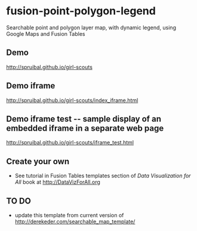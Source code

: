 fusion-point-polygon-legend
===============================

Searchable point and polygon layer map, with dynamic legend, using Google Maps and Fusion Tables

## Demo
http://spruibal.github.io/girl-scouts

## Demo iframe
http://spruibal.github.io/girl-scouts/index_iframe.html

## Demo iframe test -- sample display of an embedded iframe in a separate web page
http://spruibal.github.io/girl-scouts/iframe_test.html

## Create your own
- See tutorial in Fusion Tables templates section of *Data Visualization for All* book at http://DataVizForAll.org

## TO DO
- update this template from current version of http://derekeder.com/searchable_map_template/
